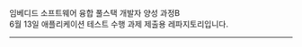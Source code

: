 <p><span>
임베디드 소프트웨어 융합 풀스택 개발자 양성 과정B <br/>
6월 13일 애플리케이션 테스트 수행 과제 제출용 레파지토리입니다.
</span></p>
<hr/>
